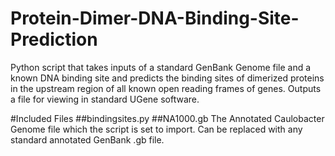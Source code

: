 Protein-Dimer-DNA-Binding-Site-Prediction
============================================

Python script that takes inputs of a standard GenBank Genome file and a known DNA binding site and predicts the binding sites of dimerized proteins in the upstream region of all known open reading frames of genes. Outputs a file for viewing in standard UGene software.

#Included Files
##bindingsites.py
##NA1000.gb
The Annotated Caulobacter Genome file which the script is set to import. Can be replaced with any standard annotated GenBank .gb file.
